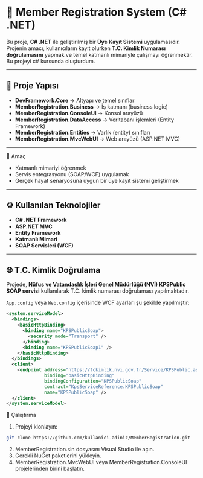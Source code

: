 # 🧾 Member Registration System (C# .NET)

Bu proje, **C# .NET** ile geliştirilmiş bir **Üye Kayıt Sistemi** uygulamasıdır.  
Projenin amacı, kullanıcıların kayıt olurken **T.C. Kimlik Numarası doğrulamasını** yapmak ve temel katmanlı mimariyle çalışmayı öğrenmektir.
Bu projeyi c# kursunda oluşturdum.

---

## 📂 Proje Yapısı

- **DevFramework.Core** → Altyapı ve temel sınıflar  
- **MemberRegistration.Business** → İş katmanı (business logic)  
- **MemberRegistration.ConsoleUI** → Konsol arayüzü  
- **MemberRegistration.DataAccess** → Veritabanı işlemleri (Entity Framework)  
- **MemberRegistration.Entities** → Varlık (entity) sınıfları  
- **MemberRegistration.MvcWebUI** → Web arayüzü (ASP.NET MVC)

---
📌 Amaç
- Katmanlı mimariyi öğrenmek
- Servis entegrasyonu (SOAP/WCF) uygulamak
- Gerçek hayat senaryosuna uygun bir üye kayıt sistemi geliştirmek
---

## ⚙️ Kullanılan Teknolojiler

- **C# .NET Framework**  
- **ASP.NET MVC**  
- **Entity Framework**  
- **Katmanlı Mimari**  
- **SOAP Servisleri (WCF)**  

---

## 🌐 T.C. Kimlik Doğrulama

Projede, **Nüfus ve Vatandaşlık İşleri Genel Müdürlüğü (NVİ) KPSPublic SOAP servisi** kullanılarak T.C. kimlik numarası doğrulaması yapılmaktadır.  

`App.config` veya `Web.config` içerisinde WCF ayarları şu şekilde yapılmıştır:

```xml
<system.serviceModel>
  <bindings>
    <basicHttpBinding>
      <binding name="KPSPublicSoap">
        <security mode="Transport" />
      </binding>
      <binding name="KPSPublicSoap1" />
    </basicHttpBinding>
  </bindings>
  <client>
    <endpoint address="https://tckimlik.nvi.gov.tr/Service/KPSPublic.asmx"
              binding="basicHttpBinding"
              bindingConfiguration="KPSPublicSoap"
              contract="KpsServiceReference.KPSPublicSoap"
              name="KPSPublicSoap" />
  </client>
</system.serviceModel>
```

🚀 Çalıştırma

1. Projeyi klonlayın:
```bash
git clone https://github.com/kullanici-adiniz/MemberRegistration.git
```
2. MemberRegistration.sln dosyasını Visual Studio ile açın.
3. Gerekli NuGet paketlerini yükleyin.
4. MemberRegistration.MvcWebUI veya MemberRegistration.ConsoleUI projelerinden birini başlatın.







